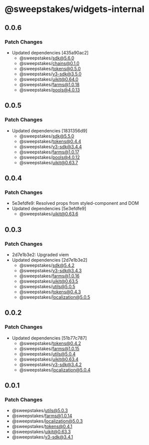 # @sweepstakes/widgets-internal

## 0.0.6

### Patch Changes

- Updated dependencies [435a90ac2]
  - @sweepstakes/sdk@5.6.0
  - @sweepstakes/chains@0.1.0
  - @sweepstakes/tokens@0.5.0
  - @sweepstakes/v3-sdk@3.5.0
  - @sweepstakes/uikit@0.64.0
  - @sweepstakes/farms@1.0.18
  - @sweepstakes/pools@4.0.13

## 0.0.5

### Patch Changes

- Updated dependencies [1831356d9]
  - @sweepstakes/sdk@5.5.0
  - @sweepstakes/tokens@0.4.4
  - @sweepstakes/v3-sdk@3.4.4
  - @sweepstakes/farms@1.0.17
  - @sweepstakes/pools@4.0.12
  - @sweepstakes/uikit@0.63.7

## 0.0.4

### Patch Changes

- 5e3efdfe9: Resolved props from styled-component and DOM
- Updated dependencies [5e3efdfe9]
  - @sweepstakes/uikit@0.63.6

## 0.0.3

### Patch Changes

- 2d7e1b3e2: Upgraded viem
- Updated dependencies [2d7e1b3e2]
  - @sweepstakes/sdk@5.4.2
  - @sweepstakes/v3-sdk@3.4.3
  - @sweepstakes/farms@1.0.16
  - @sweepstakes/uikit@0.63.5
  - @sweepstakes/utils@5.0.5
  - @sweepstakes/tokens@0.4.3
  - @sweepstakes/localization@5.0.5

## 0.0.2

### Patch Changes

- Updated dependencies [51b77c787]
  - @sweepstakes/tokens@0.4.2
  - @sweepstakes/farms@1.0.15
  - @sweepstakes/utils@5.0.4
  - @sweepstakes/uikit@0.63.4
  - @sweepstakes/v3-sdk@3.4.2
  - @sweepstakes/localization@5.0.4

## 0.0.1

### Patch Changes

- @sweepstakes/utils@5.0.3
- @sweepstakes/farms@1.0.14
- @sweepstakes/localization@5.0.3
- @sweepstakes/tokens@0.4.1
- @sweepstakes/uikit@0.63.3
- @sweepstakes/v3-sdk@3.4.1
